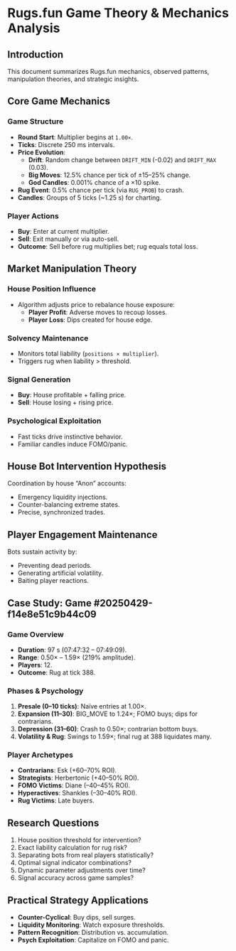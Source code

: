 # Rugs.fun Game Theory & Mechanics Analysis

## Introduction

This document summarizes Rugs.fun mechanics, observed patterns, manipulation theories, and strategic insights.

## Core Game Mechanics

### Game Structure

- **Round Start**: Multiplier begins at `1.00×`.
- **Ticks**: Discrete 250 ms intervals.
- **Price Evolution**:
  - **Drift**: Random change between `DRIFT_MIN` (-0.02) and `DRIFT_MAX` (0.03).
  - **Big Moves**: 12.5% chance per tick of ±15–25% change.
  - **God Candles**: 0.001% chance of a ×10 spike.
- **Rug Event**: 0.5% chance per tick (via `RUG_PROB`) to crash.
- **Candles**: Groups of 5 ticks (~1.25 s) for charting.

### Player Actions

- **Buy**: Enter at current multiplier.
- **Sell**: Exit manually or via auto-sell.
- **Outcome**: Sell before rug multiplies bet; rug equals total loss.

## Market Manipulation Theory

### House Position Influence

- Algorithm adjusts price to rebalance house exposure:
  - **Player Profit**: Adverse moves to recoup losses.
  - **Player Loss**: Dips created for house edge.

### Solvency Maintenance

- Monitors total liability (`positions × multiplier`).
- Triggers rug when liability > threshold.

### Signal Generation

- **Buy**: House profitable + falling price.
- **Sell**: House losing + rising price.

### Psychological Exploitation

- Fast ticks drive instinctive behavior.
- Familiar candles induce FOMO/panic.

## House Bot Intervention Hypothesis

Coordination by house “Anon” accounts:

- Emergency liquidity injections.
- Counter-balancing extreme states.
- Precise, synchronized trades.

## Player Engagement Maintenance

Bots sustain activity by:

- Preventing dead periods.
- Generating artificial volatility.
- Baiting player reactions.

## Case Study: Game #20250429-f14e8e51c9b44c09

### Game Overview

- **Duration**: 97 s (07:47:32 – 07:49:09).
- **Range**: 0.50× – 1.59× (219% amplitude).
- **Players**: 12.
- **Outcome**: Rug at tick 388.

### Phases & Psychology

1. **Presale (0–10 ticks)**: Naïve entries at 1.00×.
2. **Expansion (11–30)**: BIG_MOVE to 1.24×; FOMO buys; dips for contrarians.
3. **Depression (31–60)**: Crash to 0.50×; contrarian bottom buys.
4. **Volatility & Rug**: Swings to 1.59×; final rug at 388 liquidates many.

### Player Archetypes

- **Contrarians**: Esk (+60–70% ROI).
- **Strategists**: Herbertonic (+40–50% ROI).
- **FOMO Victims**: Diane (–40–45% ROI).
- **Hyperactives**: Shankles (–30–40% ROI).
- **Rug Victims**: Late buyers.

## Research Questions

1. House position threshold for intervention?
2. Exact liability calculation for rug risk?
3. Separating bots from real players statistically?
4. Optimal signal indicator combinations?
5. Dynamic parameter adjustments over time?
6. Signal accuracy across game samples?

## Practical Strategy Applications

- **Counter-Cyclical**: Buy dips, sell surges.
- **Liquidity Monitoring**: Watch exposure thresholds.
- **Pattern Recognition**: Distribution vs. accumulation.
- **Psych Exploitation**: Capitalize on FOMO and panic.
